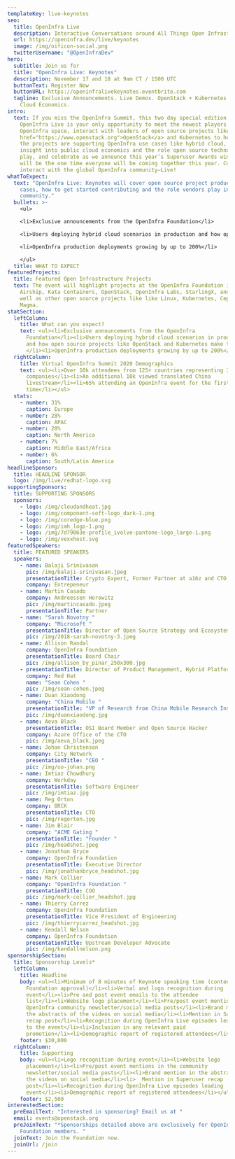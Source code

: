 ```yaml
---
templateKey: live-keynotes
seo:
  title: OpenInfra Live
  description: Interactive Conversations around All Things Open Infrastructure
  url: https://openinfra.dev/live/keynotes
  image: /img/oificon-social.png
  twitterUsername: "@OpenInfraDev"
hero:
  subtitle: Join us for
  title: "OpenInfra Live: Keynotes"
  description: November 17 and 18 at 9am CT / 1500 UTC
  buttonText: Register Now
  buttonURL: https://openinfralivekeynotes.eventbrite.com
  tagline: Exclusive Announcements. Live Demos. OpenStack + Kubernetes. Hybrid
    Cloud Economics.
intro:
  text: If you miss the OpenInfra Summit, this two day special edition of
    OpenInfra Live is your only opportunity to meet the newest players to the
    OpenInfra space, interact with leaders of open source projects like <a
    href="https://www.openstack.org">OpenStack</a> and Kubernetes to hear how
    the projects are supporting OpenInfra use cases like hybrid cloud, gain
    insight into public cloud economics and the role open source technologies
    play, and celebrate as we announce this year’s Superuser Awards winner. This
    will be the one time everyone will be coming together this year. Come
    interact with the global OpenInfra community—Live!
whatToExpect:
  text: "OpenInfra Live: Keynotes will cover open source project production use
    cases, how to get started contributing and the role vendors play in the
    community."
  bullets: >-
    <ul>

    <li>Exclusive announcements from the OpenInfra Foundation</li>

    <li>Users deploying hybrid cloud scenarios in production and how open source projects like OpenStack and Kubernetes make them scale</li>

    <li>OpenInfra production deployments growing by up to 200%</li>

    </ul>
  title: WHAT TO EXPECT
featuredProjects:
  title: Featured Open Infrastructure Projects
  text: The event will highlight projects at the OpenInfra Foundation including
    Airship, Kata Containers, OpenStack, OpenInfra Labs, StarlingX, and Zuul as
    well as other open source projects like like Linux, Kubernetes, Ceph, and
    Magma.
statSection:
  leftColumn:
    title: What can you expect?
    text: <ul><li>Exclusive announcements from the OpenInfra
      Foundation</li><li>Users deploying hybrid cloud scenarios in production
      and how open source projects like OpenStack and Kubernetes make them scale
      </li><li>OpenInfra production deployments growing by up to 200%</li></ul>
  rightColumn:
    title: Virtual OpenInfra Summit 2020 Demographics
    text: <ul><li>Over 10k attendees from 125+ countries representing 3,200
      companies</li><li>An additional 10k viewed translated China
      livestream</li><li>65% attending an OpenInfra event for the first
      time</li></ul>
  stats:
    - number: 31%
      caption: Europe
    - number: 28%
      caption: APAC
    - number: 28%
      caption: North America
    - number: 7%
      caption: Middle East/Africa
    - number: 6%
      caption: South/Latin America
headlineSponsor:
  title: HEADLINE SPONSOR
  logo: /img/live/redhat-logo.svg
supportingSponsors:
  title: SUPPORTING SPONSORS
  sponsors:
    - logo: /img/cloudandheat.jpg
    - logo: /img/component-soft-logo_dark-1.png
    - logo: /img/coredge-blue.png
    - logo: /img/imh_logo-1.png
    - logo: /img/7d79063e-profile_ivolve-pantone-logo_large-1.png
    - logo: /img/vexxhost.svg
featuredSpeakers:
  title: FEATURED SPEAKERS
  speakers:
    - name: Balaji Srinivasan
      pic: /img/balaji-srinivasan.jpeg
      presentationTitle: Crypto Expert, Former Partner at a16z and CTO of Coinbase
      company: Entrepeneur
    - name: Martin Casado
      company: Andreessen Horowitz
      pic: /img/martincasado.jpeg
      presentationTitle: Partner
    - name: "Sarah Novotny "
      company: "Microsoft "
      presentationTitle: Director of Open Source Strategy and Ecosystem
      pic: /img/2018-sarah-novotny-3.jpeg
    - name: Allison Randal
      company: OpenInfra Foundation
      presentationTitle: Board Chair
      pic: /img/allison_by_pinar_250x300.jpg
    - presentationTitle: Director of Product Management, Hybrid Platforms
      company: Red Hat
      name: "Sean Cohen "
      pic: /img/sean-cohen.jpeg
    - name: Duan Xiaodong
      company: "China Mobile "
      presentationTitle: "VP of Research from China Mobile Research Institute "
      pic: /img/duanxiaodong.jpg
    - name: Aeva Black
      presentationTitle: OSI Board Member and Open Source Hacker
      company: Azure Office of the CTO
      pic: /img/aeva_black.jpeg
    - name: Johan Christenson
      company: City Network
      presentationTitle: "CEO "
      pic: /img/uo-johan.png
    - name: Imtiaz Chowdhury
      company: Workday
      presentationTitle: Software Engineer
      pic: /img/imtiaz.jpg
    - name: Reg Orton
      company: BRCK
      presentationTitle: CTO
      pic: /img/regorton.jpg
    - name: Jim Blair
      company: "ACME Gating "
      presentationTitle: "Founder "
      pic: /img/headshot.jpeg
    - name: Jonathan Bryce
      company: OpenInfra Foundation
      presentationTitle: Executive Director
      pic: /img/jonathanbryce_headshot.jpg
    - name: Mark Collier
      company: "OpenInfra Foundation "
      presentationTitle: COO
      pic: /img/mark-collier_headshot.jpg
    - name: Thierry Carrez
      company: OpenInfra Foundation
      presentationTitle: Vice President of Engineering
      pic: /img/thierrycarrez_headshot.jpg
    - name: Kendall Nelson
      company: OpenInfra Foundation
      presentationTitle: Upstream Developer Advocate
      pic: /img/kendallnelson.png
sponsorshipSection:
  title: Sponsorship Levels*
  leftColumn:
    title: Headline
    body: <ul><li>Minimum of 8 minutes of Keynote speaking time (content subject to
      Foundation approval)</li><li>Verbal and logo recognition during
      event</li><li>Pre and post event emails to the attendee
      list</li><li>Website logo placement</li><li>Pre/post event mentions in the
      OpenInfra community newsletter/social media posts</li><li>Brand mention in
      the abstracts of the videos on social media</li><li>Mention in Superuser
      recap post</li><li>Recognition during OpenInfra Live episodes leading up
      to the event</li><li>Inclusion in any relevant paid
      promotion</li><li>Demographic report of registered attendees</li></ul>
    footer: $30,000
  rightColumn:
    title: Supporting
    body: <ul><li>Logo recognition during event</li><li>Website logo
      placement</li><li>Pre/post event mentions in the community
      newsletter/social media posts</li><li>Brand mention in the abstracts of
      the videos on social media</li><li>  Mention in Superuser recap
      post</li><li>Recognition during OpenInfra Live episodes leading  up to the
      event</li><li>Demographic report of registered attendees</li></ul>
    footer: $2,500
interestedSection:
  preEmailText: "Interested in sponsoring? Email us at "
  email: events@openstack.org
  preJoinText: "*Sponsorships detailed above are exclusively for OpenInfra
    Foundation members. "
  joinText: Join the Foundation now.
  joinUrl: /join
---
```

